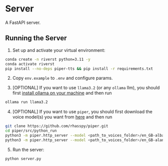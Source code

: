 # Server

A FastAPI server.

## Running the Server

1. Set up and activate your virtual environment:

```bash
conda create -n riverst python=3.11 -y
conda activate riverst
pip install --no-deps piper-tts && pip install -r requirements.txt
```

2. Copy `env.example` to `.env` and configure params.

3. [OPTIONAL] If you want to use `llama3.2` (or any `ollama` llm), you should first [install ollama on your machine](https://ollama.com/) and then run

```bash
ollama run llama3.2
```

4. [OPTIONAL] If you want to use `piper`, you should first download the voice model(s) you want from [here](https://github.com/rhasspy/piper/blob/9b1c6397698b1da11ad6cca2b318026b628328ec/VOICES.md) and then run 

```bash
git clone https://github.com/rhasspy/piper.git
cd piper/src/python_run
python3 -m piper.http_server --model <path_to_voices_folder>/en_GB-alba-medium.onnx --port 5001
python3 -m piper.http_server --model <path_to_voices_folder>/en_GB-alan-medium.onnx --port 5002
```

5. Run the server:

```bash
python server.py
```

